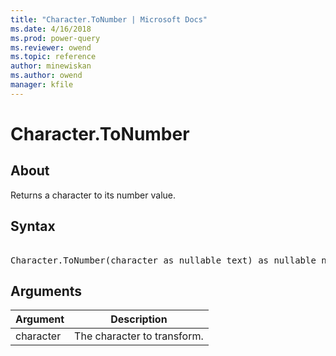 ```yaml
---
title: "Character.ToNumber | Microsoft Docs"
ms.date: 4/16/2018
ms.prod: power-query
ms.reviewer: owend
ms.topic: reference
author: minewiskan
ms.author: owend
manager: kfile
---
```

# Character.ToNumber

  
## About  
Returns a character to its number value.  
  
## Syntax

<pre>  
Character.ToNumber(character as nullable text) as nullable number  
</pre>
  
## Arguments  
  
|Argument|Description|  
|------------|---------------|  
|character|The character to transform.|  
  
